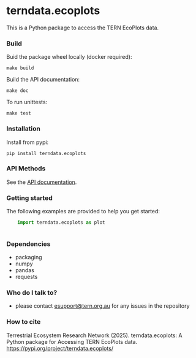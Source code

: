 # terndata.ecoplots

This is a Python package to access the TERN EcoPlots data.

### Build
Buid the package wheel locally (docker required):
    
    make build

Build the API documentation:

    make doc

To run unittests:

    make test


### Installation
Install from pypi:

    pip install terndata.ecoplots


### API Methods
See the [API documentation](https://terndata-ecoplots.readthedocs.io).

### Getting started
The following examples are provided to help you get started:

```python
    import terndata.ecoplots as plot 
 
```

### Dependencies
* packaging
* numpy
* pandas
* requests


### Who do I talk to?

* please contact esupport@tern.org.au for any issues in the repository

### How to cite
Terrestrial Ecosystem Research Network (2025). terndata.ecoplots: A Python package for Accessing TERN EcoPlots data. https://pypi.org/project/terndata.ecoplots/
